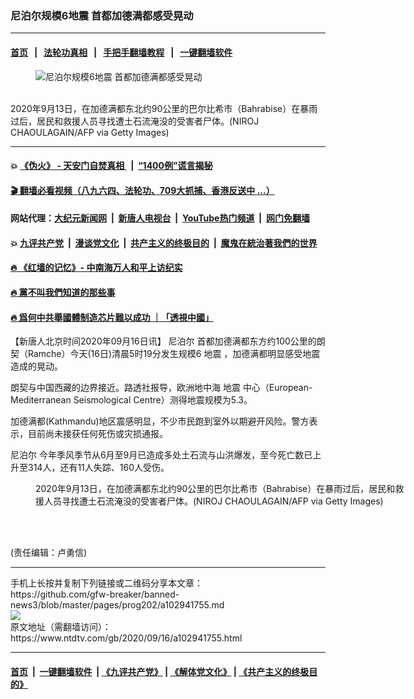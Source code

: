 ### 尼泊尔规模6地震 首都加德满都感受晃动
------------------------

#### [首页](https://github.com/gfw-breaker/banned-news3/blob/master/README.md) &nbsp;&nbsp;|&nbsp;&nbsp; [法轮功真相](https://github.com/begood0513/basic/blob/master/README.md)  &nbsp;&nbsp;|&nbsp;&nbsp; [手把手翻墙教程](https://github.com/gfw-breaker/guides/wiki)  &nbsp;&nbsp;|&nbsp;&nbsp; [一键翻墙软件](https://github.com/gfw-breaker/nogfw/blob/master/README.md)  



<div><div class="featured_image">
 <figure>
  <img alt="尼泊尔规模6地震 首都加德满都感受晃动" src="https://i.ntdtv.com/assets/uploads/2020/09/GettyImages-1228488223-800x450.jpg"/>
 </figure><br/>
 <span class="caption">
  2020年9月13日，在加德满都东北约90公里的巴尔比希市（Bahrabise）在暴雨过后，居民和救援人员寻找遭土石流淹没的受害者尸体。(NIROJ CHAOULAGAIN/AFP via Getty Images)
 </span>
</div>
</div><hr/>

#### 💥 [《伪火》 - 天安门自焚真相 ](http://158.247.195.190:10000/videos/blog/weihuo.html)&nbsp; |&nbsp; [“1400例”谎言揭秘  ](http://158.247.195.190:10000/videos/blog/jiexi1400.html)

#### [ 🎬  翻墙必看视频（八九六四、法轮功、709大抓捕、香港反送中 ...）](https://github.com/gfw-breaker/links/blob/master/banned.md)

#### 网站代理：[大纪元新闻网](http://158.247.195.190:10080/gb/) &nbsp;|&nbsp; [新唐人电视台](http://158.247.195.190:8808/gb/)  &nbsp;|&nbsp; [YouTube热门频道](http://158.247.195.190/youtube.html) &nbsp;|&nbsp; [网门免翻墙](http://158.247.195.190:11000/show.aspx?name=ogHome)

#### 💥 [九评共产党](http://158.247.195.190:10000/videos/res/jiuping/)&nbsp; |&nbsp; [漫谈党文化](http://158.247.195.190:10000/videos/res/mtdwh/)&nbsp; |&nbsp; [共产主义的终极目的](http://158.247.195.190:10000/videos/res/zjmd/)&nbsp; |&nbsp; [魔鬼在統治著我們的世界](http://158.247.195.190:10000/videos/res/TheSpecter/)  

#### [ 🔥  《红墙的记忆》- 中南海万人和平上访纪实](http://158.247.195.190:10000/videos/news/../legend/index.html)

#### [ 🔥  黨不叫我們知道的那些事](http://158.247.195.190:10000/videos/news/truth02.html)

#### [ 🔥  爲何中共舉國體制造芯片難以成功 ｜「透視中國」](http://158.247.195.190:10000/videos/news/don03.html)

<div><div class="post_content" itemprop="articleBody">
 <p>
  【新唐人北京时间2020年09月16日讯】
  <ok href="https://www.ntdtv.com/gb/尼泊尔.htm">
   尼泊尔
  </ok>
  首都加德满都东方约100公里的朗契（Ramche）今天(16日)清晨5时19分发生规模6
  <ok href="https://www.ntdtv.com/gb/地震.htm">
   地震
  </ok>
  ，加德满都明显感受地震造成的晃动。
 </p>
 <p>
  朗契与中国西藏的边界接近。路透社报导，欧洲地中海
  <ok href="https://www.ntdtv.com/gb/地震.htm">
   地震
  </ok>
  中心（European-Mediterranean Seismological Centre）测得地震规模为5.3。
 </p>
 <p>
  加德满都(Kathmandu)地区震感明显，不少市民跑到室外以期避开风险。警方表示，目前尚未接获任何死伤或灾损通报。
 </p>
 <p>
  <ok href="https://www.ntdtv.com/gb/尼泊尔.htm">
   尼泊尔
  </ok>
  今年季风季节从6月至9月已造成多处土石流与山洪爆发，至今死亡数已上升至314人，还有11人失踪、160人受伤。
 </p>
 <figure class="wp-caption alignnone" id="attachment_102941758" style="width: 600px">
  <img alt="" class="size-medium wp-image-102941758" src="https://i.ntdtv.com/assets/uploads/2020/09/GettyImages-1228483024-600x400.jpg">
   <br/><figcaption class="wp-caption-text">
    2020年9月13日，在加德满都东北约90公里的巴尔比希市（Bahrabise）在暴雨过后，居民和救援人员寻找遭土石流淹没的受害者尸体。(NIROJ CHAOULAGAIN/AFP via Getty Images)
   </figcaption><br/>
  </img>
 </figure><br/>
 <p>
  (责任编辑：卢勇信)
 </p>
 <div class="single_ad">
 </div>
</div>
</div>
<hr/>
手机上长按并复制下列链接或二维码分享本文章：<br/>
https://github.com/gfw-breaker/banned-news3/blob/master/pages/prog202/a102941755.md <br/>
<a href='https://github.com/gfw-breaker/banned-news3/blob/master/pages/prog202/a102941755.md'><img src='https://github.com/gfw-breaker/banned-news3/blob/master/pages/prog202/a102941755.md.png'/></a> <br/>
原文地址（需翻墙访问）：https://www.ntdtv.com/gb/2020/09/16/a102941755.html


------------------------
#### [首页](https://github.com/gfw-breaker/banned-news3/blob/master/README.md) &nbsp;|&nbsp; [一键翻墙软件](https://github.com/gfw-breaker/nogfw/blob/master/README.md) &nbsp;| [《九评共产党》](https://github.com/gfw-breaker/9ping.md/blob/master/README.md#九评之一评共产党是什么) | [《解体党文化》](https://github.com/gfw-breaker/jtdwh.md/blob/master/README.md) | [《共产主义的终极目的》](https://github.com/gfw-breaker/gczydzjmd.md/blob/master/README.md)


<img src='http://gfw-breaker.win/banned-news3/pages/prog202/a102941755.md' width='0px' height='0px'/>